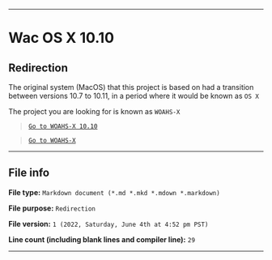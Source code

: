 
***

# Wac OS X 10.10

## Redirection

The original system (MacOS) that this project is based on had a transition between versions 10.7 to 10.11, in a period where it would be known as `OS X`

The project you are looking for is known as `WOAHS-X`

> [`Go to WOAHS-X 10.10`](/WOAHS-X/10.10/)

> [`Go to WOAHS-X`](/WOAHS-X/)

***

## File info

**File type:** `Markdown document (*.md *.mkd *.mdown *.markdown)`

**File purpose:** `Redirection`

**File version:** `1 (2022, Saturday, June 4th at 4:52 pm PST)`

**Line count (including blank lines and compiler line):** `29`

***
